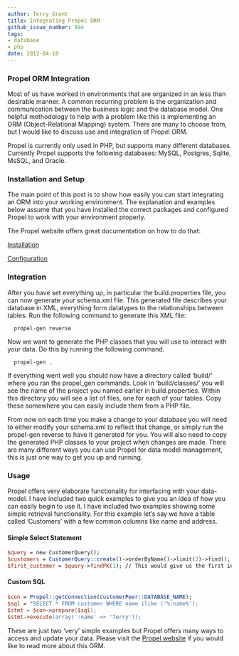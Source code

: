 ```yaml
---
author: Terry Grant
title: Integrating Propel ORM
github_issue_number: 594
tags:
- database
- php
date: 2012-04-18
---
```




### Propel ORM Integration

Most of us have worked in environments that are organized in an less than desirable manner. A common recurring problem is the organization and communication between the business logic and the database model. One helpful methodology to help with a problem like this is implementing an ORM (Object-Relational Mapping) system. There are many to choose from, but I would like to discuss use and integration of Propel ORM.

Propel is currently only used in PHP, but supports many different databases. Currently Propel supports the following databases: MySQL, Postgres, Sqlite, MsSQL, and Oracle.

### Installation and Setup

The main point of this post is to show how easily you can start integrating an ORM into your working environment. The explanation and examples below assume that you have installed the correct packages and configured Propel to work with your environment properly.

The Propel website offers great documentation on how to do that:

[Installation](http://propelorm.org/documentation/01-installation.html)

[Configuration](http://propelorm.org/documentation/02-buildtime.html)

### Integration

After you have set everything up, in particular the build.properties file, you can now generate your schema.xml file. This generated file describes your database in XML, everything form datatypes to the relationships between tables. Run the following command to generate this XML file:

```plain
  propel-gen reverse
```

Now we want to generate the PHP classes that you will use to interact with your data. Do this by running the following command.

```plain
  propel-gen .
```

If everything went well you should now have a directory called ‘build/’ where you ran the propel_gen commands. Look in ‘build/classes/’ you will see the name of the project you named earlier in build.properties. Within this directory you will see a list of files, one for each of your tables. Copy these somewhere you can easily include them from a PHP file.

From now on each time you make a change to your database you will need to either modify your schema.xml to reflect that change, or simply run the propel-gen reverse to have it generated for you. You will also need to copy the generated PHP classes to your project when changes are made. There are many different ways you can use Propel for data model management, this is just one way to get you up and running.

### Usage

Propel offers very elaborate functionality for interfacing with your data-model. I have included two quick examples to give you an idea of how you can easily begin to use it. I have included two examples showing some simple retrieval functionality. For this example let’s say we have a table called ‘Customers’ with a few common columns like name and address.

#### Simple Select Statement

```perl
$query = new CustomerQuery();
$customers = CustomerQuery::create()->orderByName()->limit(2)->find();
$first_customer = $query->findPK(1); // This would give us the first in the list
```

#### Custom SQL

```perl
$con = Propel::getConnection(CustomerPeer::DATABASE_NAME);
$sql = "SELECT * FROM customer WHERE name ilike ('%:name%');
$stmt = $con->prepare($sql);
$stmt->execute(array(':name' => 'Terry'));

```

These are just two ‘very’ simple examples but Propel offers many ways to access and update your data. Please visit the [Propel website](http://propelorm.org/) if you would like to read more about this ORM.


